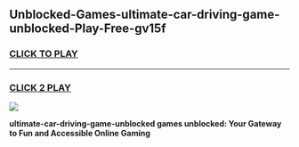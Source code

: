 
## Unblocked-Games-ultimate-car-driving-game-unblocked-Play-Free-gv15f
<h3>
<a href="https://premium76.site?title=ultimate-car-driving-game-unblocked&ref=20A">CLICK TO PLAY</a></h3>
<hr>

<h3>
<a href="https://premium76.site?title=ultimate-car-driving-game-unblocked&ref=20A">CLICK 2 PLAY</a>
  
</h3>

<a href="https://premium76.site?title=ultimate-car-driving-game-unblocked&ref=20A"><img src="https://clearcache.store/games.png"></a>


**ultimate-car-driving-game-unblocked games unblocked: Your Gateway to Fun and Accessible Online Gaming**
